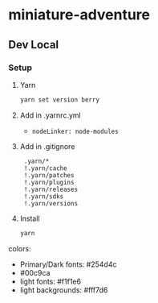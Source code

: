 # miniature-adventure

## Dev Local

### Setup

1. Yarn

    ```sh
    yarn set version berry
    ```

2. Add in  .yarnrc.yml
   - ``nodeLinker: node-modules``

3. Add in .gitignore

   ```
    .yarn/*
    !.yarn/cache
    !.yarn/patches
    !.yarn/plugins
    !.yarn/releases
    !.yarn/sdks
    !.yarn/versions
   ```

4. Install

    ```sh
    yarn
    ```

colors:

- Primary/Dark fonts: #254d4c
- #00c9ca
- light fonts: #f1f1e6
- light backgrounds: #fff7d6
